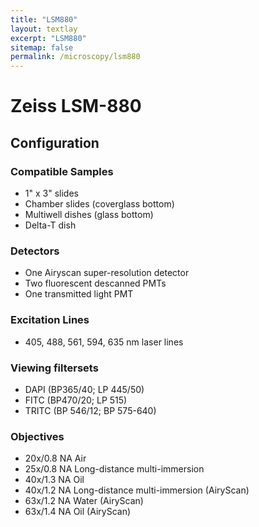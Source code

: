 ```yaml
---
title: "LSM880"
layout: textlay
excerpt: "LSM880"
sitemap: false
permalink: /microscopy/lsm880
---
```


# Zeiss LSM-880

## Configuration

### Compatible Samples

- 1" x 3" slides
- Chamber slides (coverglass bottom)
- Multiwell dishes (glass bottom)
- Delta-T dish

### Detectors

- One Airyscan super-resolution detector
- Two fluorescent descanned PMTs
- One transmitted light PMT

### Excitation Lines

- 405, 488, 561, 594, 635 nm laser lines

### Viewing filtersets

- DAPI (BP365/40; LP 445/50)
- FITC (BP470/20; LP 515)
- TRITC (BP 546/12; BP 575-640)

### Objectives

- 20x/0.8 NA Air
- 25x/0.8 NA Long-distance multi-immersion
- 40x/1.3 NA Oil
- 40x/1.2 NA Long-distance multi-immersion (AiryScan)
- 63x/1.2 NA Water (AiryScan)
- 63x/1.4 NA Oil (AiryScan)
